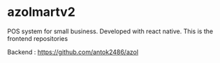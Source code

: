 # azolmartv2
POS system for small business. Developed with react native. This is the frontend repositories

Backend :
https://github.com/antok2486/azol
